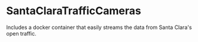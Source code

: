 # SantaClaraTrafficCameras
Includes a docker container that easily streams the data from Santa Clara's open traffic.
